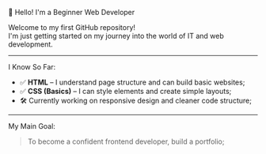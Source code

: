 👋 Hello! I'm a Beginner Web Developer

Welcome to my first GitHub repository!  
I'm just getting started on my journey into the world of IT and web development.

---

I Know So Far:

- ✅ **HTML** – I understand page structure and can build basic websites;
- ✅ **CSS (Basics)** – I can style elements and create simple layouts;
- 🛠️ Currently working on responsive design and cleaner code structure;

---

My Main Goal:

> To become a confident frontend developer, build a portfolio;
